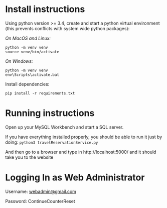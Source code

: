 # Install instructions
Using python version >= 3.4, create and start a python virtual environment (this prevents conflicts with system wide python packages):

*On MacOS and Linux:*
```
python -m venv venv
source venv/bin/activate
```

*On Windows:*
```
python -m venv venv
env\Scripts\activate.bat
```

Install dependencies:
```
pip install -r requirements.txt
```

# Running instructions

Open up your MySQL Workbench and start a SQL server.

If you have everything installed properly, you should be able to run it just by doing:
```python3 travelReservationService.py```

And then go to a browser and type in http://localhost:5000/ and it should take you to the website


# Logging In as Web Administrator

Username: webadmin@gmail.com

Password: ContinueCounterReset

